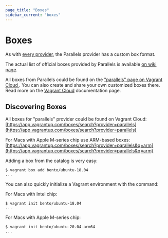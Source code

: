 ```yaml
---
page_title: "Boxes"
sidebar_current: "boxes"
---
```


# Boxes

As with [every provider](https://www.vagrantup.com/docs/providers/basic_usage.html),
the Parallels provider has a custom box format.

The actual list of official boxes provided by Parallels is available
[on wiki page](https://github.com/Parallels/vagrant-parallels/wiki/Available-Vagrant-Boxes).

All boxes from Parallels could be found on the ["parallels" page on Vagrant Cloud ](https://app.vagrantup.com/parallels).
You can also create and share your own customized boxes there. Read more on the
[Vagrant Cloud](https://www.vagrantup.com/docs/vagrant-cloud/boxes/create.html)
documentation page.

## Discovering Boxes

All boxes for "parallels" provider could be found on Vagrant Cloud:
[https://app.vagrantup.com/boxes/search?provider=parallels](https://app.vagrantup.com/boxes/search?provider=parallels)

For Macs with Apple M-series chip use ARM-based boxes:
[https://app.vagrantup.com/boxes/search?provider=parallels&q=arm](https://app.vagrantup.com/boxes/search?provider=parallels&q=arm)

Adding a box from the catalog is very easy:

```
$ vagrant box add bento/ubuntu-18.04
...
```

You can also quickly initialize a Vagrant environment with the command:

For Macs with Intel chip:
```
$ vagrant init bento/ubuntu-18.04
...
```
For Macs with Apple M-series chip:

```
$ vagrant init bento/ubuntu-20.04-arm64
...
```
